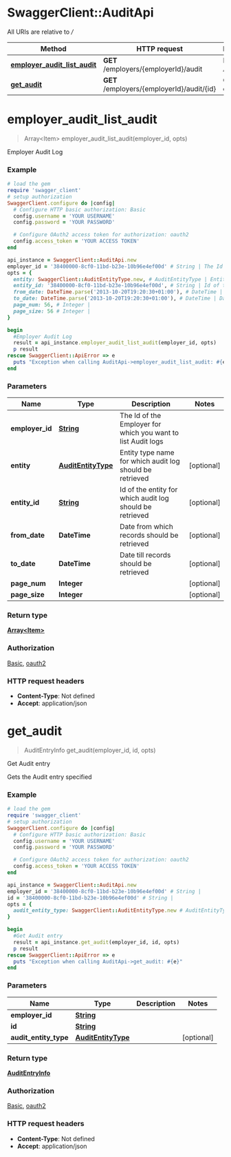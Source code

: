 # SwaggerClient::AuditApi

All URIs are relative to */*

Method | HTTP request | Description
------------- | ------------- | -------------
[**employer_audit_list_audit**](AuditApi.md#employer_audit_list_audit) | **GET** /employers/{employerId}/audit | Employer Audit Log
[**get_audit**](AuditApi.md#get_audit) | **GET** /employers/{employerId}/audit/{id} | Get Audit entry

# **employer_audit_list_audit**
> Array&lt;Item&gt; employer_audit_list_audit(employer_id, opts)

Employer Audit Log

### Example
```ruby
# load the gem
require 'swagger_client'
# setup authorization
SwaggerClient.configure do |config|
  # Configure HTTP basic authorization: Basic
  config.username = 'YOUR USERNAME'
  config.password = 'YOUR PASSWORD'

  # Configure OAuth2 access token for authorization: oauth2
  config.access_token = 'YOUR ACCESS TOKEN'
end

api_instance = SwaggerClient::AuditApi.new
employer_id = '38400000-8cf0-11bd-b23e-10b96e4ef00d' # String | The Id of the Employer for which you want to list Audit logs
opts = { 
  entity: SwaggerClient::AuditEntityType.new, # AuditEntityType | Entity type name for which audit log should be retrieved
  entity_id: '38400000-8cf0-11bd-b23e-10b96e4ef00d', # String | Id of the entity for which audit log should be retrieved
  from_date: DateTime.parse('2013-10-20T19:20:30+01:00'), # DateTime | Date from which records should be retrieved
  to_date: DateTime.parse('2013-10-20T19:20:30+01:00'), # DateTime | Date till records should be retrieved
  page_num: 56, # Integer | 
  page_size: 56 # Integer | 
}

begin
  #Employer Audit Log
  result = api_instance.employer_audit_list_audit(employer_id, opts)
  p result
rescue SwaggerClient::ApiError => e
  puts "Exception when calling AuditApi->employer_audit_list_audit: #{e}"
end
```

### Parameters

Name | Type | Description  | Notes
------------- | ------------- | ------------- | -------------
 **employer_id** | [**String**](.md)| The Id of the Employer for which you want to list Audit logs | 
 **entity** | [**AuditEntityType**](.md)| Entity type name for which audit log should be retrieved | [optional] 
 **entity_id** | [**String**](.md)| Id of the entity for which audit log should be retrieved | [optional] 
 **from_date** | **DateTime**| Date from which records should be retrieved | [optional] 
 **to_date** | **DateTime**| Date till records should be retrieved | [optional] 
 **page_num** | **Integer**|  | [optional] 
 **page_size** | **Integer**|  | [optional] 

### Return type

[**Array&lt;Item&gt;**](Item.md)

### Authorization

[Basic](../README.md#Basic), [oauth2](../README.md#oauth2)

### HTTP request headers

 - **Content-Type**: Not defined
 - **Accept**: application/json



# **get_audit**
> AuditEntryInfo get_audit(employer_id, id, opts)

Get Audit entry

Gets the Audit entry specified

### Example
```ruby
# load the gem
require 'swagger_client'
# setup authorization
SwaggerClient.configure do |config|
  # Configure HTTP basic authorization: Basic
  config.username = 'YOUR USERNAME'
  config.password = 'YOUR PASSWORD'

  # Configure OAuth2 access token for authorization: oauth2
  config.access_token = 'YOUR ACCESS TOKEN'
end

api_instance = SwaggerClient::AuditApi.new
employer_id = '38400000-8cf0-11bd-b23e-10b96e4ef00d' # String | 
id = '38400000-8cf0-11bd-b23e-10b96e4ef00d' # String | 
opts = { 
  audit_entity_type: SwaggerClient::AuditEntityType.new # AuditEntityType | 
}

begin
  #Get Audit entry
  result = api_instance.get_audit(employer_id, id, opts)
  p result
rescue SwaggerClient::ApiError => e
  puts "Exception when calling AuditApi->get_audit: #{e}"
end
```

### Parameters

Name | Type | Description  | Notes
------------- | ------------- | ------------- | -------------
 **employer_id** | [**String**](.md)|  | 
 **id** | [**String**](.md)|  | 
 **audit_entity_type** | [**AuditEntityType**](.md)|  | [optional] 

### Return type

[**AuditEntryInfo**](AuditEntryInfo.md)

### Authorization

[Basic](../README.md#Basic), [oauth2](../README.md#oauth2)

### HTTP request headers

 - **Content-Type**: Not defined
 - **Accept**: application/json



